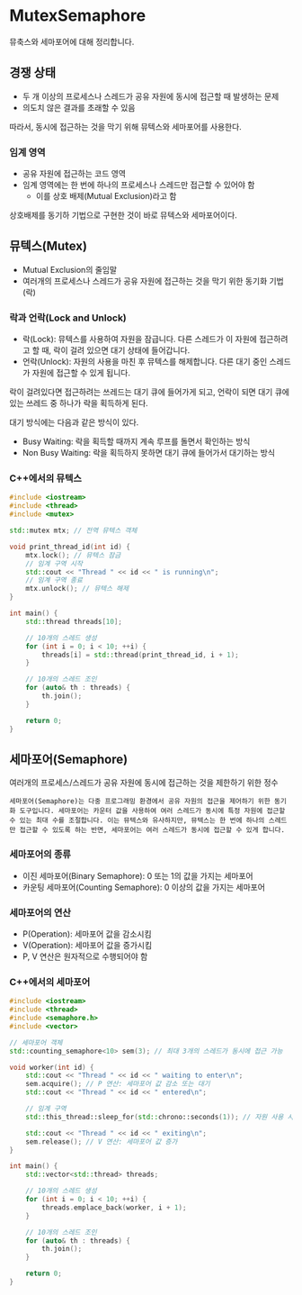 # MutexSemaphore

뮤축스와 세마포어에 대해 정리합니다.

## 경쟁 상태

- 두 개 이상의 프로세스나 스레드가 공유 자원에 동시에 접근할 때 발생하는 문제
- 의도치 않은 결과를 초래할 수 있음

따라서, 동시에 접근하는 것을 막기 위해 뮤텍스와 세마포어를 사용한다.

### 임계 영역

- 공유 자원에 접근하는 코드 영역
- 임계 영역에는 한 번에 하나의 프로세스나 스레드만 접근할 수 있어야 함
  - 이를 상호 배제(Mutual Exclusion)라고 함

상호배제를 동기하 기법으로 구현한 것이 바로 뮤텍스와 세마포어이다.

## 뮤텍스(Mutex)

- Mutual Exclusion의 줄임말
- 여러개의 프로세스나 스레드가 공유 자원에 접근하는 것을 막기 위한 동기화 기법 (락)

### 락과 언락(Lock and Unlock)

- 락(Lock): 뮤텍스를 사용하여 자원을 잠급니다. 다른 스레드가 이 자원에 접근하려고 할 때, 락이 걸려 있으면 대기 상태에 들어갑니다.
- 언락(Unlock): 자원의 사용을 마친 후 뮤텍스를 해제합니다. 다른 대기 중인 스레드가 자원에 접근할 수 있게 됩니다.

락이 걸려있다면 접근하려는 쓰레드는 대기 큐에 들어가게 되고, 언락이 되면 대기 큐에 있는 쓰레드 중 하나가 락을 획득하게 된다.

대기 방식에는 다음과 같은 방식이 있다.

- Busy Waiting: 락을 획득할 때까지 계속 루프를 돌면서 확인하는 방식
- Non Busy Waiting: 락을 획득하지 못하면 대기 큐에 들어가서 대기하는 방식

### C++에서의 뮤텍스

```cpp
#include <iostream>
#include <thread>
#include <mutex>

std::mutex mtx; // 전역 뮤텍스 객체

void print_thread_id(int id) {
    mtx.lock(); // 뮤텍스 잠금
    // 임계 구역 시작
    std::cout << "Thread " << id << " is running\n";
    // 임계 구역 종료
    mtx.unlock(); // 뮤텍스 해제
}

int main() {
    std::thread threads[10];

    // 10개의 스레드 생성
    for (int i = 0; i < 10; ++i) {
        threads[i] = std::thread(print_thread_id, i + 1);
    }

    // 10개의 스레드 조인
    for (auto& th : threads) {
        th.join();
    }

    return 0;
}
```

## 세마포어(Semaphore)

여러개의 프로세스/스레드가 공유 자원에 동시에 접근하는 것을 제한하기 위한 정수

```
세마포어(Semaphore)는 다중 프로그래밍 환경에서 공유 자원의 접근을 제어하기 위한 동기화 도구입니다. 세마포어는 카운터 값을 사용하여 여러 스레드가 동시에 특정 자원에 접근할 수 있는 최대 수를 조절합니다. 이는 뮤텍스와 유사하지만, 뮤텍스는 한 번에 하나의 스레드만 접근할 수 있도록 하는 반면, 세마포어는 여러 스레드가 동시에 접근할 수 있게 합니다.
```

### 세마포어의 종류

- 이진 세마포어(Binary Semaphore): 0 또는 1의 값을 가지는 세마포어
- 카운팅 세마포어(Counting Semaphore): 0 이상의 값을 가지는 세마포어

### 세마포어의 연산

- P(Operation): 세마포어 값을 감소시킴
- V(Operation): 세마포어 값을 증가시킴
- P, V 연산은 원자적으로 수행되어야 함

### C++에서의 세마포어

```cpp
#include <iostream>
#include <thread>
#include <semaphore.h>
#include <vector>

// 세마포어 객체
std::counting_semaphore<10> sem(3); // 최대 3개의 스레드가 동시에 접근 가능

void worker(int id) {
    std::cout << "Thread " << id << " waiting to enter\n";
    sem.acquire(); // P 연산: 세마포어 값 감소 또는 대기
    std::cout << "Thread " << id << " entered\n";

    // 임계 구역
    std::this_thread::sleep_for(std::chrono::seconds(1)); // 자원 사용 시뮬레이션

    std::cout << "Thread " << id << " exiting\n";
    sem.release(); // V 연산: 세마포어 값 증가
}

int main() {
    std::vector<std::thread> threads;

    // 10개의 스레드 생성
    for (int i = 0; i < 10; ++i) {
        threads.emplace_back(worker, i + 1);
    }

    // 10개의 스레드 조인
    for (auto& th : threads) {
        th.join();
    }

    return 0;
}
```
